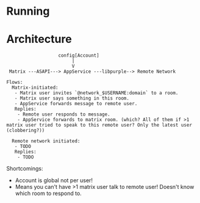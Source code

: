 Running
=======


Architecture
============

```
                   config[Account]
                        |
                        V
 Matrix ---ASAPI---> AppService ---libpurple--> Remote Network
```

```
Flows:
  Matrix-initiated:
   - Matrix user invites `@network_$USERNAME:domain` to a room.
   - Matrix user says something in this room.
   - AppService forwards message to remote user.
   Replies:
    - Remote user responds to message.
    - AppService forwards to matrix room. (which? All of them if >1 matrix user tried to speak to this remote user? Only the latest user (clobbering?))

  Remote network initiated:
   - TODO
   Replies:
    - TODO
```

Shortcomings:
 - Account is global not per user!
 - Means you can't have >1 matrix user talk to remote user! Doesn't know which
   room to respond to.
